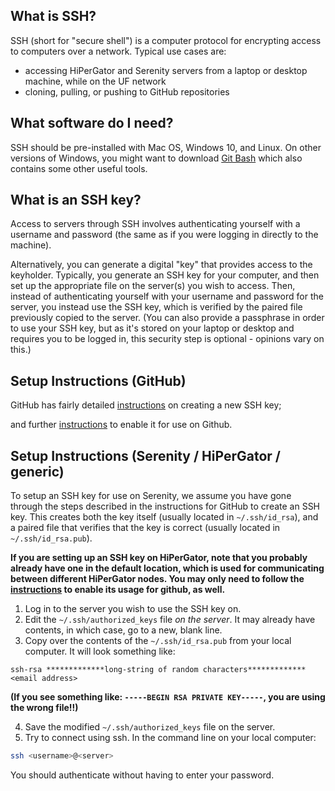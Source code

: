 ## What is SSH?

SSH (short for "secure shell") is a computer protocol for encrypting access to computers over a network. Typical use cases are:
* accessing HiPerGator and Serenity servers from a laptop or desktop machine, while on the UF network
* cloning, pulling, or pushing to GitHub repositories

## What software do I need?

SSH should be pre-installed with Mac OS, Windows 10, and Linux.
On other versions of Windows, you might want to download [Git Bash](https://gitforwindows.org/) which also contains some other useful tools.

## What is an SSH key?

Access to servers through SSH involves authenticating yourself with a username and password (the same as if you were logging in directly to the machine).

Alternatively, you can generate a digital "key" that provides access to the keyholder. Typically, you generate an SSH key for your computer, and then set up the appropriate file on the server(s) you wish to access. Then, instead of authenticating yourself with your username and password for the server, you instead use the SSH key, which is verified by the paired file previously copied to the server. (You can also provide a passphrase in order to use your SSH key, but as it's stored on your laptop or desktop and requires you to be logged in, this security step is optional - opinions vary on this.)

## Setup Instructions (GitHub)

GitHub has fairly detailed [instructions](https://help.github.com/en/articles/generating-a-new-ssh-key-and-adding-it-to-the-ssh-agent) on creating a new SSH key;

and further [instructions](https://help.github.com/en/github/authenticating-to-github/adding-a-new-ssh-key-to-your-github-account) to enable it for use on Github.

## Setup Instructions (Serenity / HiPerGator / generic)

To setup an SSH key for use on Serenity, we assume you have gone through the steps described in the instructions for GitHub to create an SSH key. This creates both the key itself (usually located in `~/.ssh/id_rsa`), and a paired file that verifies that the key is correct (usually located in `~/.ssh/id_rsa.pub`).

**If you are setting up an SSH key on HiPerGator, note that you probably already have one in the default location, which is used for communicating between different HiPerGator nodes. You may only need to follow the [instructions](https://help.github.com/en/github/authenticating-to-github/adding-a-new-ssh-key-to-your-github-account) to enable its usage for github, as well.**

1. Log in to the server you wish to use the SSH key on.
2. Edit the `~/.ssh/authorized_keys` file *on the server*. It may already have contents, in which case, go to a new, blank line.
3. Copy over the contents of the `~/.ssh/id_rsa.pub` from your local computer. It will look something like:
```
ssh-rsa *************long-string of random characters************* <email address>
```

**(If you see something like: `-----BEGIN RSA PRIVATE KEY-----`, you are using the wrong file!!)**

4. Save the modified `~/.ssh/authorized_keys` file on the server.
5. Try to connect using ssh. In the command line on your local computer:
```bash
ssh <username>@<server>
```

You should authenticate without having to enter your password.

